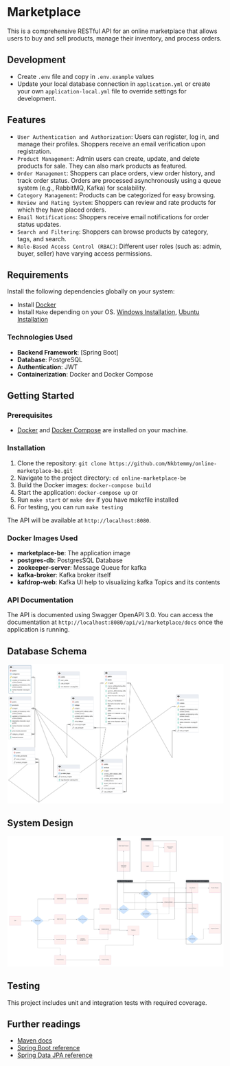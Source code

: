 # Marketplace

This is a comprehensive RESTful API for an online marketplace that allows users to buy and sell products, manage their inventory, and process orders.

## Development

- Create `.env` file and copy in `.env.example` values
- Update your local database connection in `application.yml` or create your own `application-local.yml` file to override
settings for development.

## Features
- `User Authentication and Authorization`: Users can register, log in, and manage their profiles. Shoppers receive an email verification upon registration.
- `Product Management`: Admin users can create, update, and delete products for sale. They can also mark products as featured.
- `Order Management`: Shoppers can place orders, view order history, and track order status. Orders are processed asynchronously using a queue system (e.g., RabbitMQ, Kafka) for scalability.
- `Category Management`: Products can be categorized for easy browsing.
- `Review and Rating System`: Shoppers can review and rate products for which they have placed orders.
- `Email Notifications`: Shoppers receive email notifications for order status updates.
- `Search and Filtering`: Shoppers can browse products by category, tags, and search.
- `Role-Based Access Control (RBAC)`: Different user roles (such as: admin, buyer, seller) have varying access permissions.

## Requirements

Install the following dependencies globally on your system:

- Install [Docker](https://www.docker.com/)
- Install `Make` depending on your OS. [Windows Installation](https://linuxhint.com/install-use-make-windows/), [Ubuntu Installation](https://linuxhint.com/install-make-ubuntu/)

### Technologies Used

- **Backend Framework**: [Spring Boot]
- **Database**: PostgreSQL
- **Authentication**: JWT
- **Containerization**: Docker and Docker Compose

## Getting Started

### Prerequisites

- [Docker](https://www.docker.com/) and [Docker Compose](https://docs.docker.com/compose/) are installed on your machine.

### Installation

1. Clone the repository: `git clone https://github.com/Nkbtemmy/online-marketplace-be.git`
2. Navigate to the project directory: `cd online-marketplace-be`
3. Build the Docker images: `docker-compose build`
4. Start the application: `docker-compose up` or
5. Run ``make start`` or ``make dev`` if you have makefile installed
6. For testing, you can run ``make testing``

The API will be available at `http://localhost:8080`.
### Docker Images Used
- **marketplace-be**: The application image
- **postgres-db**: PostgresSQL Database
- **zookeeper-server**: Message Queue for kafka
- **kafka-broker**: Kafka broker itself
- **kafdrop-web**: Kafka UI help to visualizing kafka Topics and its contents

### API Documentation

The API is documented using Swagger OpenAPI 3.0. You can access the documentation at `http://localhost:8080/api/v1/marketplace/docs` once the application is running.

## Database Schema

![alt text](image.png)

## System Design

![alt text](image-1.png)

## Testing

This project includes unit and integration tests with required coverage.


## Further readings

* [Maven docs](https://maven.apache.org/guides/index.html)  
* [Spring Boot reference](https://docs.spring.io/spring-boot/docs/current/reference/htmlsingle/)  
* [Spring Data JPA reference](https://docs.spring.io/spring-data/jpa/reference/jpa.html)